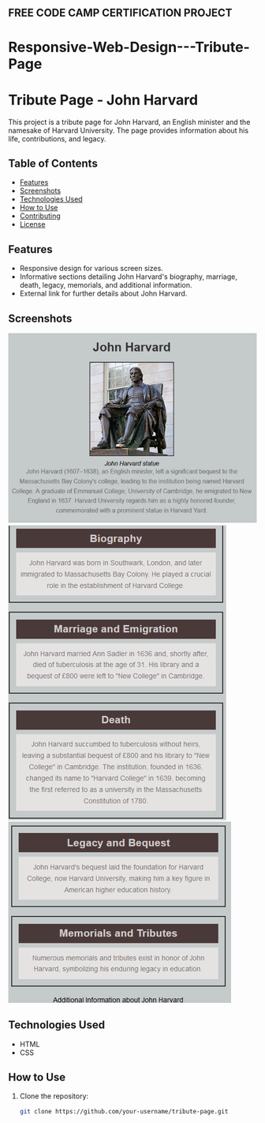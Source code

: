 ## FREE CODE CAMP CERTIFICATION PROJECT ##
# Responsive-Web-Design---Tribute-Page
# Tribute Page - John Harvard

This project is a tribute page for John Harvard, an English minister and the namesake of Harvard University. The page provides information about his life, contributions, and legacy.

## Table of Contents

- [Features](#features)
- [Screenshots](#screenshots)
- [Technologies Used](#technologies-used)
- [How to Use](#how-to-use)
- [Contributing](#contributing)
- [License](#license)

## Features

- Responsive design for various screen sizes.
- Informative sections detailing John Harvard's biography, marriage, death, legacy, memorials, and additional information.
- External link for further details about John Harvard.

## Screenshots

![Screenshot 1](/screenshots/screenshot1.png)
![Screenshot 2](/screenshots/screenshot2.png)
![Screenshot 3](/screenshots/screenshot3.png)

## Technologies Used

- HTML
- CSS

## How to Use

1. Clone the repository:

   ```bash
   git clone https://github.com/your-username/tribute-page.git
